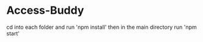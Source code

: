 # Access-Buddy
cd into each folder and run 'npm install' 
then in the main directory run 'npm start'

